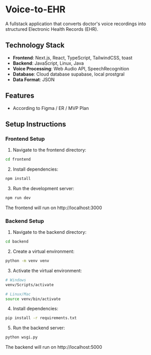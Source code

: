 # Voice-to-EHR

A fullstack application that converts doctor's voice recordings into structured Electronic Health Records (EHR).

## Technology Stack

- **Frontend**: Next.js, React, TypeScript, TailwindCSS, toast
- **Backend**: JavaScript, Linux, Java
- **Voice Processing**: Web Audio API, SpeechRecognition
- **Database**: Cloud database supabase, local prostgral 
- **Data Format**: JSON

## Features

- According to Figma / ER / MVP Plan

## Setup Instructions

### Frontend Setup

1. Navigate to the frontend directory:
```bash
cd frontend
```

2. Install dependencies:
```bash
npm install
```

3. Run the development server:
```bash
npm run dev
```

The frontend will run on http://localhost:3000

### Backend Setup

1. Navigate to the backend directory:
```bash
cd backend
```

2. Create a virtual environment:
```bash
python -m venv venv
```

3. Activate the virtual environment:
```bash
# Windows
venv/Scripts/activate

# Linux/Mac
source venv/bin/activate
```

4. Install dependencies:
```bash
pip install -r requirements.txt
```

5. Run the backend server:
```bash
python wsgi.py
```

The backend will run on http://localhost:5000
